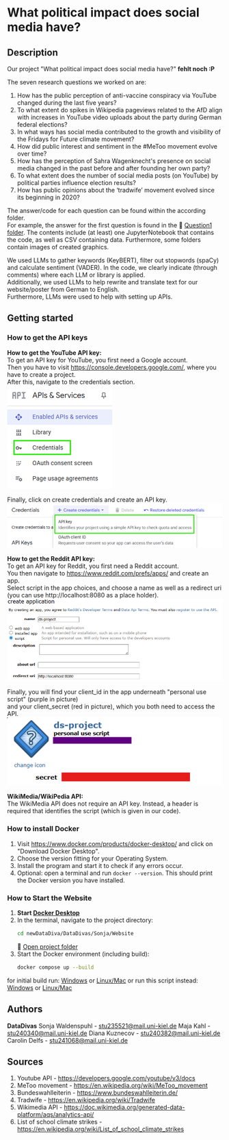 # What political impact does social media have?

## Description
Our project "What political impact does social media have?" **fehlt noch :P**

The seven research questions we worked on are:
1. How has the public perception of anti-vaccine conspiracy via YouTube changed during the last five years? 
2. To what extent do spikes in Wikipedia pageviews related to the AfD align with increases in YouTube video uploads about the party during German federal elections?
3. In what ways has social media contributed to the growth and visibility of the Fridays for Future climate movement? 
4. How did public interest and sentiment in the #MeToo movement evolve over time?
5. How has the perception of Sahra Wagenknecht's presence on social media changed in the past before and after founding her own party?
6. To what extent does the number of social media posts (on YouTube) by political parties influence election results?
7. How has public opinions about the ‘tradwife’ movement evolved since its beginning in 2020?

The answer/code for each question can be found within the according folder. <br>
For example, the answer for the first question is found in the 📂 [Question1 folder](./Question1). The contents include (at least) one JupyterNotebook that contains the code, as well as CSV containing data. Furthermore, some folders contain images of created graphics. <br>

We used LLMs to gather keywords (KeyBERT), filter out stopwords (spaCy) and calculate sentiment (VADER). In the code, we clearly indicate (through comments) where each LLM or library is applied.<br> 
Additionally, we used LLMs to help rewrite and translate text for our website/poster from German to English. <br>
Furthermore, LLMs were used to help with setting up APIs. 


## Getting started

### How to get the API keys
**How to get the YouTube API key:** <br> 
To get an API key for YouTube, you first need a Google account. <br> 
Then you have to visit https://console.developers.google.com/, where you have to create a project. <br> 
After this, navigate to the credentials section. <br> 
![credentials section](image.png) <br> 

Finally, click on create credentials and create an API key. <br> 
![create API key](image-1.png)


**How to get the Reddit API key:** <br>
To get an API key for Reddit, you first need a Reddit account. <br>
You then navigate to https://www.reddit.com/prefs/apps/ and create an app.<br>
Select script in the app choices, and choose a name as well as a redirect uri (you can use http://localhost:8080 as a place holder). <br>
![Create app](image-2.png) <br>

Finally, you will find your client_id in the app underneath "personal use script" (purple in picture) <br>
and your client_secret (red in picture), which you both need to access the API. <br>
![Finding credentials](image-3.png) <br>


**WikiMedia/WikiPedia API:**<br>
The WikiMedia API does not require an API key. Instead, a header is required that identifies the script (which is given in our code).


### How to install Docker
1. Visit https://www.docker.com/products/docker-desktop/ and click on "Download Docker Desktop". <br>
2. Choose the version fitting for your Operating System.<br>
3. Install the program and start it to check if any errors occur. <br>
4. Optional: open a terminal and run 
```docker --version```.
This should print the Docker version you have installed.

### How to Start the Website

1. **Start [Docker Desktop](https://www.docker.com/products/docker-desktop/)**  
2. In the terminal, navigate to the project directory:  
    ```bash
    cd newDataDiva/DataDivas/Sonja/Website
    ```
   📂 [Open project folder](./Sonja/Website)  
3. Start the Docker environment (including build):  
    ```bash
    docker compose up --build
    ```
for initial build run: [Windows](/initialStart.bat) or [Linux/Mac](/initialStart.sh)
or run this script instead: [Windows](/start.bat) or [Linux/Mac](/start.sh)

## Authors
**DataDivas**
Sonja Waldenspuhl - stu235521@mail.uni-kiel.de
Maja Kahl - stu240340@mail.uni-kiel.de
Diana Kuznecov - stu240382@mail.uni-kiel.de
Carolin Delfs - stu241068@mail.uni-kiel.de

## Sources
1. Youtube API - https://developers.google.com/youtube/v3/docs
2. MeToo movement - https://en.wikipedia.org/wiki/MeToo_movement
3. Bundeswahlleiterin - https://www.bundeswahlleiterin.de/
4. Tradwife - https://en.wikipedia.org/wiki/Tradwife
5. Wikimedia API - https://doc.wikimedia.org/generated-data-platform/aqs/analytics-api/
6. List of school climate strikes - https://en.wikipedia.org/wiki/List_of_school_climate_strikes
